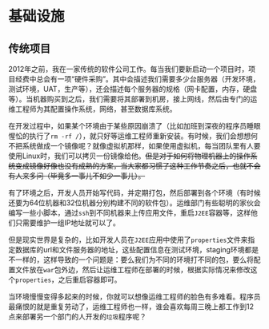 # 基础设施

## 传统项目

2012年之前，我在一家传统的软件公司工作。每当我们要新启动一个项目时，项目经费中总会有一项“硬件采购”。其中会描述我们需要多少台服务器（开发环境，测试环境，UAT，生产等），还会描述每个服务器的规格（网卡配置，内存，硬盘等）。当机器购买到之后，我们需要将其部署到机房，接上网线，然后由专门的运维工程师为其配置操作系统，网络，甚至数据库系统。

在开发过程中，如果某个环境由于某些原因崩溃了（比如加班到深夜的程序员睡眼惺忪的执行了`rm -rf /`），就只好等运维工程师重新安装。有时候，我们会想想何不把系统做成一个镜像呢？就像虚拟机那样，如果使用虚拟机，每当团队里有人要使用Linux时，我们可以拷贝一份镜像给他。<del>但是对于如何将物理机器上的操作系统变成镜像好像也没有成熟的方案，当大家都习惯了这种工作节奏之后，也就不会有人来多问（毕竟多一事儿不如少一事儿）。</del>

有了环境之后，开发人员开始写代码，并定期打包，然后部署到各个环境（有时候还要为64位机器和32位机器分别构建不同的软件包）。运维部门有些聪明的家伙会编写一些小脚本，通过`ssh`到不同机器来上传应用文件，重启`J2EE`容器等，这样他们只需要维护一组IP地址就可以了。

但是现实世界是复杂的，比如开发人员在`J2EE`应用中使用了`properties`文件来指定数据库的url和文件服务器的地址，这些配置信息在测试环境，staging环境都是不一样的，这样导致的一个问题是：要么我们为不同的环境打不同的包，要么将配置文件放在`war`包外边，然后让运维工程师在部署的时候，根据实际情况来修改这个`properties`，之后重启容器即可。

当环境慢慢变得多起来的时候，你就可以想像运维工程师的脸色有多难看。程序员最痛恨的就是重复劳动了，运维工程师也一样，谁会喜欢每周三晚上都工作到12点来部署另一个部门的人开发的`垃圾`程序呢？
